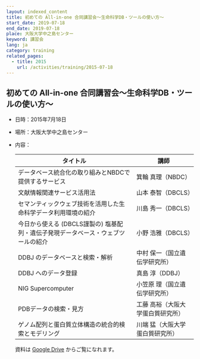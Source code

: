 ```yaml
---
layout: indexed_content
title: 初めての All-in-one 合同講習会〜生命科学DB・ツールの使い方～
start_date: 2019-07-18
end_date: 2019-07-18
place: 大阪大学中之島センター
keyword: 講習会
lang: ja
category: training
related_pages:
  - title: 2015
    url: /activities/training/2015-07-18
---
```


## 初めての All-in-one 合同講習会〜生命科学DB・ツールの使い方～ <a name="a-2015"></a>

-   日時：2015年7月18日

-   場所：大阪大学中之島センター

-   内容：

    | タイトル | 講師 |
    | ---- | ---- |
    | データベース統合化の取り組みとNBDCで提供するサービス | 箕輪 真理（NBDC）|
    | 文献情報関連サービス活用法  | 山本 泰智（DBCLS）   |
    | セマンティックウェブ技術を活用した生命科学データ利用環境の紹介   | 川島 秀一（DBCLS）                |
    | 今日から使える (DBCLS謹製の) 塩基配列・遺伝子発現データベース・ウェブツールの紹介 | 小野 浩雅（DBCLS）                |
    | DDBJ のデータベースと検索・解析                  | 中村 保一（国立遺伝学研究所）     |
    | DDBJ へのデータ登録  | 真島 淳（DDBJ）   |
    | NIG Supercomputer  | 小笠原 理（国立遺伝学研究所）     |
    | PDBデータの検索・見方 | 工藤 高裕（大阪大学蛋白質研究所） |
    | ゲノム配列と蛋白質立体構造の統合的検索とモデリング  | 川端 猛（大阪大学蛋白質研究所）   |

    資料は [Google
    Drive](https://drive.google.com/drive/u/2/folders/1flT2PPb2f8T64hBAoXe4srR-9ZKQliY1)
    からご覧になれます。